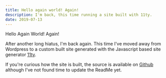 ```yaml
---
title: Hello again world! Again!
description: I'm back, this time running a site built with 11ty.
date: 2019-07-13
---
```


Hello Again World! Again!

After another long hiatus, I'm back again. This time I've moved away from Wordpress to a custom built site generated with the Javascript based site generator [11ty](https://11ty.io).

If you're curious how the site is built, the source is available on [Github](https://github.com/AndrewAsquith/andrewasquith-ca) although I've not found time to update the ReadMe yet. 

